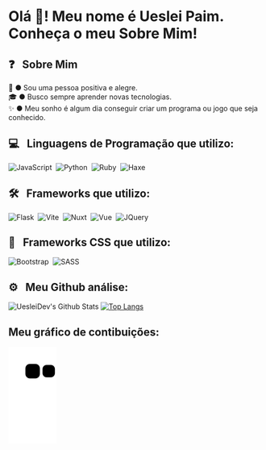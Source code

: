 <!-- ## 👋 &nbsp; Olá, me alegro por ter se interessado pelo o código -->
# Olá 👋! Meu nome é Ueslei Paim. Conheça o meu Sobre Mim!

## ❓ &nbsp; Sobre Mim

🙂 ● Sou uma pessoa positiva e alegre.\
🎓 ● Busco sempre aprender novas tecnologias.\
✨ ● Meu sonho é algum dia conseguir criar um programa ou jogo que seja conhecido.


## 💻 &nbsp; Linguagens de Programação que utilizo:

![JavaScript](https://img.shields.io/badge/-JavaScript-fbfbf1?style=flat&logo=javascript)&nbsp;
![Python](https://img.shields.io/badge/-Python-fbfbf1?style=flat&logo=python)&nbsp;
![Ruby](https://img.shields.io/badge/-Ruby-fbfbf1?style=flat&logo=ruby)&nbsp;
![Haxe](https://img.shields.io/badge/-Haxe-fbfbf1?style=flat&logo=haxe)

## 🛠 &nbsp; Frameworks que utilizo:

![Flask](https://img.shields.io/badge/-Flask-fbfbf?style=flat&logo=flask)&nbsp;
![Vite](https://img.shields.io/badge/-Vite-fbfbf1?style=flat&logo=vite)&nbsp;
![Nuxt](https://img.shields.io/badge/-Nuxt.JS-fbfbf1?style=flat&logo=nuxt.js)&nbsp;
![Vue](https://img.shields.io/badge/-Vue-fbfbf1?style=flat&logo=vue.js)&nbsp;
![JQuery](https://img.shields.io/badge/-JQuery-fbfbf?style=flat&logo=jquery)&nbsp;

## 🎨 &nbsp; Frameworks CSS que utilizo:

![Bootstrap](https://img.shields.io/badge/-Bootstrap-fbfbf1?style=flat&logo=bootstrap)&nbsp;
![SASS](https://img.shields.io/badge/-SASS-fbfbf1?style=flat&logo=sass)&nbsp;

## ⚙️ &nbsp; Meu Github análise:

![UesleiDev's Github Stats](https://github-readme-stats.vercel.app/api?username=uesleibros&show_icons=true&theme=blue-theme&show_owner=true)
[![Top Langs](https://github-readme-stats.vercel.app/api/top-langs/?username=uesleibros&layout=compact)](https://github.com/anuraghazra/github-readme-stats)


## Meu gráfico de contibuições:
![snake gif](https://raw.githubusercontent.com/uesleibros/uesleibros/output/github-contribution-grid-snake.svg)
